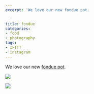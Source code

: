 ```yaml
---
excerpt: 'We love our new fondue pot.

  '
title: fondue
categories:
- food
- photography
tags:
- IFTTT
- instagram
---
```


We love our new [fondue pot](http://www.boska.com/en/taste-fondue-set-tapas-black-200-gram).

![](/blog/old-uploads/2013/05/romantico.jpg)  

![](/blog/old-uploads/2013/05/kaasfondue.jpg)  


